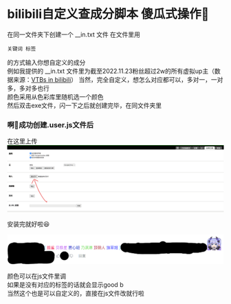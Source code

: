 # bilibili自定义查成分脚本 傻瓜式操作🎉

在同一文件夹下创建一个 __in.txt 文件
在文件里用  
```
关键词 标签
```
的方式输入你想自定义的成分  
例如我提供的 __in.txt 文件里为截至2022.11.23粉丝超过2w的所有虚拟up主（数据来源：[VTBs in bilibili](https://vtbs.moe/detail)）
当然，完全自定义，想怎么对应都可以，多对一，一对多，多对多也行   
颜色采用从色彩库里随机选一个颜色    
然后双击exe文件，闪一下之后就创建完毕，在同文件夹里

### 啊💖成功创建.user.js文件后

在这里上传
![](https://raw.githubusercontent.com/hope88888888/bilibili_chachengfen/main/img/upload.png)

安装完就好啦😆  

![](https://raw.githubusercontent.com/hope88888888/bilibili_chachengfen/main/img/very_good_b.png)


颜色可以在js文件里调  
如果是没有对应的标签的话就会显示good b    
当然这个也是可以自定义的，直接在js文件改就行啦
